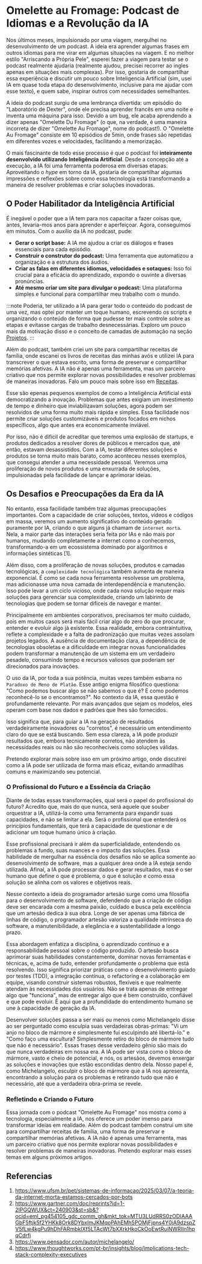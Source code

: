 # Omelette au Fromage: Podcast de Idiomas e a Revolução da IA

Nos últimos meses, impulsionado por uma viagem, mergulhei no desenvolvimento de um podcast. A ideia era aprender algumas frases em outros idiomas para me virar em algumas situações na viagem. E no melhor estilo "Arriscando a Própria Pele", esperei fazer a viagem para testar se o podcast realmente ajudaria (realmente ajudou, precisei recorrer ao ingles apenas em situações mais complexas). Por isso, gostaria de compartilhar essa experiência e discutir um pouco sobre Inteligencia Artificial (sim, usei IA em quase toda etapa do desenvolvimento, inclusive para me ajudar com esse texto), e quem sabe, inspirar outros com necessidades semelhantes.

<!-- truncate -->

A ideia do podcast surgiu de uma lembrança divertida: um episódio do "Laboratório de Dexter", onde ele precisa aprender francês em uma noite e inventa uma máquina para isso. Devido a um bug, ele acaba aprendendo a dizer apenas "Omelette Du Fromage" (o que, na verdade, é uma maneira incorreta de dizer "Omelette Au Fromage", nome do podcast!). O "Omelette Au Fromage" consiste em 10 episódios de 5min, onde frases são repetidas em diferentes vozes e velocidades, facilitando a memorização.

O mais fascinante de todo esse processo é que o podcast foi **inteiramente desenvolvido utilizando Inteligência Artificial**. Desde a concepção até a execução, a IA foi uma ferramenta poderosa em diversas etapas. Aproveitando o *hype* em torno da IA, gostaria de compartilhar algumas impressões e reflexões sobre como essa tecnologia está transformando a maneira de resolver problemas e criar soluções inovadoras.

## O Poder Habilitador da Inteligência Artificial

É inegável o poder que a IA tem para nos capacitar a fazer coisas que, antes, levaria-mos anos para aprender e aperfeiçoar. Agora, conseguimos em minutos. Com o auxílio da IA no podcast, pude:

* **Gerar o script base:** A IA me ajudou a criar os diálogos e frases essenciais para cada episódio.
* **Construir o construtor do podcast:** Uma ferramenta que automatizou a organização e a estrutura dos áudios.
* **Criar as falas em diferentes idiomas, velocidades e sotaques:** Isso foi crucial para a eficácia do aprendizado, expondo o ouvinte a diversas pronúncias.
* **Até mesmo criar um site para divulgar o podcast:** Uma plataforma simples e funcional para compartilhar meu trabalho com o mundo.

:::note
Poderia, ter utilizado a IA para gerar todo o conteúdo do podcast de uma vez, mas optei por manter um toque humano, escrevendo os scripts e organizando o conteúdo de forma que pudesse ter mais controle sobre as etapas e evitasse cargas de trabalho desnecessárias. Exploro um pouco mais da motivação disso e o conceito de camadas de automação na seção [Projetos](/blog/projects/omelette-au-fromage/).
:::

Além do podcast, também criei um site para compartilhar receitas de família, onde escanei os livros de receitas das minhas avós e utilizei IA para transcrever o que estava escrito,  uma forma de preservar e compartilhar memórias afetivas. A IA não é apenas uma ferramenta, mas um parceiro criativo que nos permite explorar novas possibilidades e resolver problemas de maneiras inovadoras. Falo um pouco mais sobre isso em [Receitas](/blog/projects/receitas/).

Esse são epenas pequenos exemplos de como a Inteligência Artificial está democratizando a inovação. Problemas que antes exigiam um investimento de tempo e dinheiro que inviabilizavam soluções, agora podem ser resolvidos de uma forma muito mais rápida e simples. Essa facilidade nos permite criar soluções customizáveis e produtos focados em nichos específicos, algo que antes era economicamente inviável.

Por isso, não é difícil de acreditar que teremos uma explosão de startups, e produtos dedicados a resolver dores de públicos e mercados que, até então, estavam desassistidos. Com a IA, testar diferentes soluções e produtos se torna muito mais barato, como aconteceu nesses exemplos, que  consegui atender a uma necessidade pessoal. Veremos uma proliferação de novos produtos e uma enxurrada de soluções, impulsionadas pela facilidade de lançar e aprimorar ideias.

## Os Desafios e Preocupações da Era da IA

No entanto, essa facilidade também traz algumas preocupações importantes. Com a capacidade de criar soluções, textos, vídeos e códigos em massa, veremos um aumento significativo do conteúdo gerado puramente por IA, criando o que alguns já chamam de `internet morta`. Nela, a maior parte das interações seria feita por IAs e não mais por humanos, mudando completamente a internet como a conhecemos, transformando-a em um ecossistema dominado por algoritmos e informações sintéticas [1].

Além disso, com a proliferação de novas soluções, produtos e camadas tecnológicas, a `complexidade tecnológica` também aumenta de maneira exponencial. É como se cada nova ferramenta resolvesse um problema, mas adicionasse uma nova camada de interdependência e manutenção. Isso pode levar a um ciclo vicioso, onde cada nova solução requer mais soluções para gerenciar sua complexidade, criando um labirinto de tecnologias que podem se tornar difíceis de navegar e manter.

Principalmente em ambientes corporativos, precisamos ter muito cuidado, pois em muitos casos será mais fácil criar algo do zero do que procurar, entender e evoluir algo já existente. Essa realidade, embora contraintuitiva, reflete a complexidade e a falta de padronização que muitas vezes assolam projetos legados. A ausência de documentação clara, a dependência de tecnologias obsoletas e a dificuldade em integrar novas funcionalidades podem transformar a manutenção de um sistema em um verdadeiro pesadelo, consumindo tempo e recursos valiosos que poderiam ser direcionados para inovações.

O uso da IA, por toda a sua potência, muitas vezes também esbarra no `Paradoxo de Meno de Platão`. Esse antigo enigma filosófico questiona: "Como podemos buscar algo se não sabemos o que é? E como podemos reconhecê-lo se o encontramos?". No contexto da IA, essa questão é profundamente relevante. Por mais avançados que sejam os modelos, eles operam com base nos dados e padrões que lhes são fornecidos.

Isso significa que, para guiar a IA na geração de resultados verdadeiramente inovadores ou "corretos", é necessário um entendimento claro do que se está buscando. Sem essa clareza, a IA pode produzir resultados que, embora tecnicamente corretos, não atendem às necessidades reais ou não são reconhecíveis como soluções válidas.

Pretendo explorar mais sobre isso em um próximo artigo, onde discutirei como a IA pode ser utilizada de forma mais eficaz, evitando armadilhas comuns e maximizando seu potencial.

### O Profissional do Futuro e a Essência da Criação

Diante de todas essas transformações, qual será o papel do profissional do futuro? Acredito que, mais do que nunca, será aquele que souber orquestrar a IA, utilizá-la como uma ferramenta para expandir suas capacidades, e não se limitar a ela. Será o profissional que entenderá os princípios fundamentais, que terá a capacidade de questionar e de adicionar um toque humano único à criação.

Esse profissional precisará ir além da superficialidade, entendendo os problemas a fundo, suas nuances e o impacto das soluções. Essa habilidade de mergulhar na essência dos desafios não se aplica somente ao desenvolvimento de software, mas a qualquer área onde a IA esteja sendo utilizada. Afinal, a IA pode processar dados e gerar resultados, mas é o ser humano que define o que é problema, o que é solução e como essa solução se alinha com os valores e objetivos reais.

Nesse contexto a ideia do programador artesão surge como uma filosofia para o desenvolvimento de software, defendendo que a criação de código deve ser encarada com a mesma paixão, cuidado e busca pela excelência que um artesão dedica à sua obra. Longe de ser apenas uma fábrica de linhas de código, o programador artesão valoriza a qualidade intrínseca do software, a manutenibilidade, a elegância e a sustentabilidade a longo prazo.

Essa abordagem enfatiza a disciplina, o aprendizado contínuo e a responsabilidade pessoal sobre o código produzido. O artesão busca aprimorar suas habilidades constantemente, dominar novas ferramentas e técnicas, e, acima de tudo, entender profundamente o problema que está resolvendo. Isso significa priorizar práticas como o desenvolvimento guiado por testes (TDD), a integração contínua, o refactoring e a colaboração em equipe, visando construir sistemas robustos, flexíveis e que realmente atendam às necessidades dos usuários. Não se trata apenas de entregar algo que "funciona", mas de entregar algo que é bem construído, confiável e que pode evoluir. É aqui que a profundidade do entendimento humano se une à capacidade de geração da IA.

Desenvolver soluções passa a ser mais ou menos como Michelangelo disse ao ser perguntado como esculpia suas verdadeiras obras-primas: "Vi um anjo no bloco de mármore e simplesmente fui esculpindo até libertá-lo." e "Como faço uma escultura? Simplesmente retiro do bloco de mármore tudo que não é necessário". Essas frases desse verdadeiro gênio são mais do que nunca verdadeiras em nossa era. A IA pode ser vista como o bloco de mármore, vasto e cheio de potencial, e nós, os artesãos, devemos enxergar as soluções e inovações que estão escondidas dentro dela. Nosso papel é, como Michelangelo, esculpir o bloco de mármore que a IA nos apresenta, encontrando a solução para os problemas e retirando tudo que não é necessário, até que a verdadeira obra-prima se revele.

### Refletindo e Criando o Futuro

Essa jornada com o podcast "Omelette Au Fromage" nos mostra como a tecnologia, especialmente a IA, nos oferece um poder imenso para transformar ideias em realidade. Além do podcast também construí um site para compartilhar receitas de família, uma forma de preservar e compartilhar memórias afetivas. A IA não é apenas uma ferramenta, mas um parceiro criativo que nos permite explorar novas possibilidades e resolver problemas de maneiras inovadoras. Pretendo explorar mais esses temas em alguns próximos artigos.


## Referencias

1. https://www.ufsm.br/pet/sistemas-de-informacao/2025/03/07/a-teoria-da-internet-morta-estamos-cercados-por-bots
2. https://www.gartner.com/doc/reprints?id=1-2IPGQWUX&ct=240903&st=sb&?ocid=eml_pg454105_gdc_comm_gh&mkt_tok=MTU3LUdRRS0zODIAAAGbF5ftjk5f2YHKk8Ork8DYbxImJKMqoPAhEMh5POMjFjpns4Y0jA9dzspZV5fLw4kgPu9hDhFARmbkIXf5LTAcWt7bXXrkHkoCkOoEwtRuiNWRIIn1hpqCdrfi
3. https://www.pensador.com/autor/michelangelo/
4. https://www.thoughtworks.com/pt-br/insights/blog/implications-tech-stack-complexity-executives